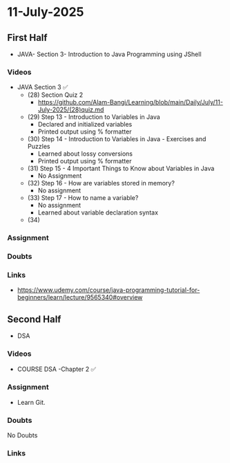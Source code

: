 # 11-July-2025

## First Half

- JAVA- Section 3- Introduction to Java Programming using JShell

### Videos

- JAVA Section 3 ✅
    - (28) Section Quiz 2
        - https://github.com/Alam-Bangi/Learning/blob/main/Daily/July/11-July-2025/(28)quiz.md
    - (29) Step 13 - Introduction to Variables in Java
        - Declared and initialized variables 
        - Printed output using % formatter
    - (30) Step 14 - Introduction to Variables in Java - Exercises and Puzzles
        - Learned about lossy conversions
        - Printed output using % formatter
    - (31) Step 15 - 4 Important Things to Know about Variables in Java
        - No Assignment
    - (32) Step 16 - How are variables stored in memory?
        - No assignment
    - (33) Step 17 - How to name a variable?
        - No assignment
        - Learned about variable declaration syntax
    - (34) 

### Assignment

### Doubts

### Links

- https://www.udemy.com/course/java-programming-tutorial-for-beginners/learn/lecture/9565340#overview

## Second Half

- DSA  

### Videos

- COURSE DSA -Chapter 2 ✅

### Assignment

- Learn Git.

### Doubts

No Doubts

### Links

